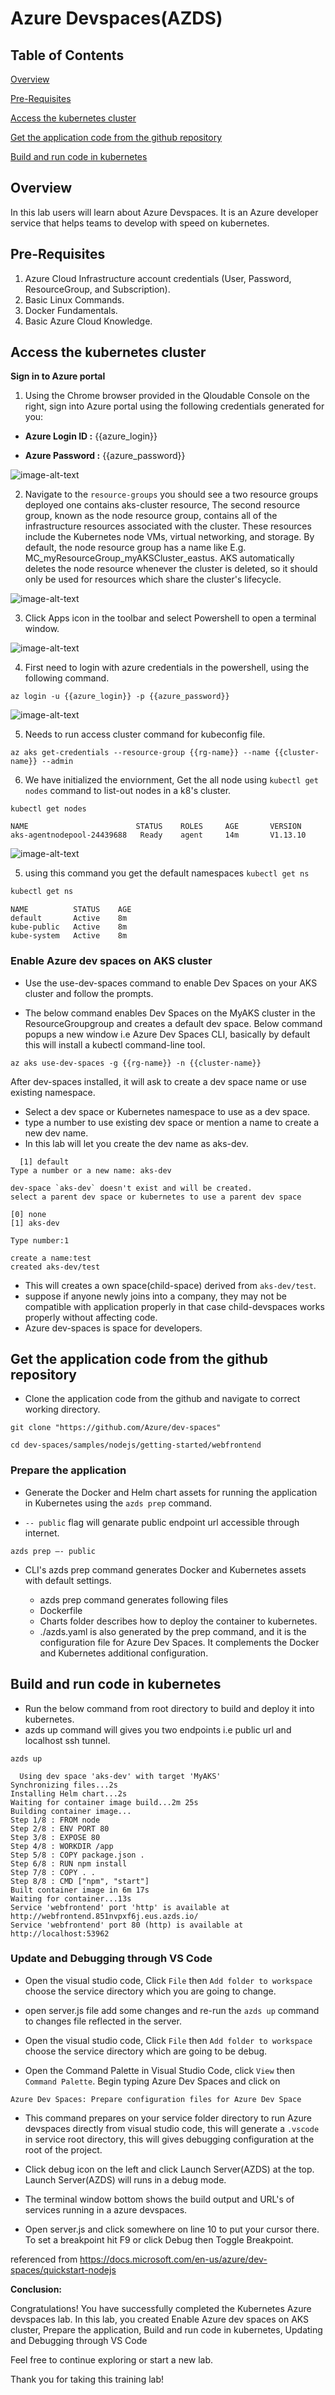 
# Azure Devspaces(AZDS)

## Table of Contents

[Overview](#overview)

[Pre-Requisites](#Pre-requisites)

[Access the kubernetes cluster](#access-the-kubernetes-cluster)

[Get the application code from the github repository](#get-the-application-code-from-the-github-repository)

[Build and run code in kubernetes](#build-and-run-code-in-kubernetes)

## Overview

In this lab users will learn about Azure Devspaces. It is an Azure developer service that helps teams to develop with speed on kubernetes. 

## Pre-Requisites

1. Azure Cloud Infrastructure account credentials (User, Password, ResourceGroup, and Subscription).
2. Basic Linux Commands.
3. Docker Fundamentals.
4. Basic Azure Cloud Knowledge.

## Access the kubernetes cluster

**Sign in to Azure portal**

1.	Using the Chrome browser provided in the Qloudable Console on the right, sign into Azure portal using the following credentials generated for you:

* **Azure Login ID :** {{azure_login}}

* **Azure Password :** {{azure_password}}

<img src="https://qloudableassets.blob.core.windows.net/aks/images%20for%20aks/aks%20images/landingpage.PNG?st=2019-10-16T09%3A58%3A17Z&se=2022-10-17T09%3A58%3A00Z&sp=rl&sv=2018-03-28&sr=b&sig=CUJ%2B2tK4s25F%2BL88voMTtzpAM8obbAYafLnFYsuYOzc%3D" alt="image-alt-text">

2. Navigate to the `resource-groups` you should see a two resource groups deployed one contains aks-cluster resource, The second resource group, known as the node resource group, contains all of the infrastructure resources associated with the cluster. These resources include the Kubernetes node VMs, virtual networking, and storage. By default, the node resource group has a name like E.g. MC_myResourceGroup_myAKSCluster_eastus. AKS automatically deletes the node resource whenever the cluster is deleted, so it should only be used for resources which share the cluster's lifecycle.

<img src="https://qloudableassets.blob.core.windows.net/aks/images%20for%20aks/aks%20images/resource-group.png?st=2019-10-16T10%3A11%3A16Z&se=2022-10-17T10%3A11%3A00Z&sp=rl&sv=2018-03-28&sr=b&sig=%2FZ9OfMLVZesJZ%2FWe5PN5Y1cTlpJnZB9HKcM9%2B7k%2F6AI%3D" alt="image-alt-text">

3. Click Apps icon in the toolbar and select Powershell to open a terminal window.

<img src="https://qloudableassets.blob.core.windows.net/aks/images%20for%20EKS/e1.png?st=2019-10-16T10%3A37%3A05Z&se=2022-10-17T10%3A37%3A00Z&sp=rl&sv=2018-03-28&sr=b&sig=ovJqaeJVkF09fPiC9U3qAw%2Bjgya3oWbPwDeFToeaGQY%3D" alt="image-alt-text">

4. First need to login with azure credentials in the powershell, using the following command.

`az login -u {{azure_login}} -p {{azure_password}}`

<img src="https://qloudableassets.blob.core.windows.net/aks/images%20for%20aks/aks%20images/azure-login-using-powershell.PNG?st=2019-10-16T09%3A58%3A53Z&se=2022-10-17T09%3A58%3A00Z&sp=rl&sv=2018-03-28&sr=b&sig=%2B0dby1%2FJoiIcxWUdb2QmbnQy%2BGed%2FX5ZNso2dKRPIJ0%3D" alt="image-alt-text">

5. Needs to run access cluster command for kubeconfig file.

`az aks get-credentials --resource-group {{rg-name}} --name {{cluster-name}} --admin`

6. We have initialized the enviornment, Get the all node using `kubectl get nodes` command to list-out nodes in a k8's cluster.

`kubectl get nodes`

```
NAME                        STATUS    ROLES     AGE       VERSION
aks-agentnodepool-24439688   Ready    agent     14m       V1.13.10

```

<img src="https://qloudableassets.blob.core.windows.net/aks/images%20for%20aks/aks%20images/getnodes.PNG?st=2019-10-16T10%3A03%3A13Z&se=2022-10-17T10%3A03%3A00Z&sp=rl&sv=2018-03-28&sr=b&sig=4B0%2B6n1ewyUtcRESuvc3PyYZtprWPe%2FRWtj7%2BwHWchA%3D" alt="image-alt-text">

5. using this command you get the default namespaces `kubectl get ns`

```bash
kubectl get ns
```

```
NAME          STATUS    AGE
default       Active    8m
kube-public   Active    8m
kube-system   Active    8m

```

### Enable Azure dev spaces on AKS cluster

* Use the use-dev-spaces command to enable Dev Spaces on your AKS cluster and follow the prompts. 

* The below command enables Dev Spaces on the MyAKS cluster in the ResourceGroupgroup and creates a default dev space. Below command popups a new window i.e Azure Dev Spaces CLI, basically by default this will install a kubectl command-line tool.

```
az aks use-dev-spaces -g {{rg-name}} -n {{cluster-name}}
```

After dev-spaces installed, it will ask to create a dev space name or use existing namespace.

* Select a dev space or Kubernetes namespace to use as a dev space.
* type a number to use existing dev space or mention a name to create a new dev name.
* In this lab will let you create the dev name as aks-dev.

```
  [1] default
Type a number or a new name: aks-dev

dev-space `aks-dev` doesn't exist and will be created.
select a parent dev space or kubernetes to use a parent dev space

[0] none
[1] aks-dev

Type number:1

create a name:test
created aks-dev/test

```
* This will creates a own space(child-space) derived from `aks-dev/test`.
* suppose if anyone newly joins into a company, they may not be compatible with application properly in that case child-devspaces works properly without affecting code.
* Azure dev-spaces is space for developers.

## Get the application code from the github repository

* Clone the application code from the github and navigate to correct working directory.

`git clone "https://github.com/Azure/dev-spaces"`

`cd dev-spaces/samples/nodejs/getting-started/webfrontend`

### Prepare the application

* Generate the Docker and Helm chart assets for running the application in Kubernetes using the `azds prep` command.

* `-- public` flag will genarate public endpoint url accessible through internet.

`azds prep –- public`

* CLI's azds prep command generates Docker and Kubernetes assets with default settings.

  * azds prep command generates following files
  * Dockerfile
  * Charts folder describes how to deploy the container to kubernetes.
  * ./azds.yaml is also generated by the prep command, and it is the configuration file for Azure Dev Spaces. It complements the Docker     and Kubernetes additional configuration.
  
## Build and run code in kubernetes
 
 * Run the below command from root directory to build and deploy it into kubernetes.
 * azds up command will gives you two endpoints i.e public url and localhost ssh tunnel.
 
  `azds up`
  
```
  Using dev space 'aks-dev' with target 'MyAKS'
Synchronizing files...2s
Installing Helm chart...2s
Waiting for container image build...2m 25s
Building container image...
Step 1/8 : FROM node
Step 2/8 : ENV PORT 80
Step 3/8 : EXPOSE 80
Step 4/8 : WORKDIR /app
Step 5/8 : COPY package.json .
Step 6/8 : RUN npm install
Step 7/8 : COPY . .
Step 8/8 : CMD ["npm", "start"]
Built container image in 6m 17s
Waiting for container...13s
Service 'webfrontend' port 'http' is available at http://webfrontend.851nvpxf6j.eus.azds.io/
Service 'webfrontend' port 80 (http) is available at http://localhost:53962   
```

### Update and Debugging through VS Code
 
 * Open the visual studio code, Click `File` then `Add folder to workspace` choose the service directory which you are going to change.
 * open server.js file add some changes and re-run the `azds up` command to changes file reflected in the server.
 * Open the visual studio code, Click `File` then `Add folder to workspace` choose the service directory which are going to be debug.
 
 * Open the Command Palette in Visual Studio Code, click `View` then `Command Palette`. Begin typing Azure Dev Spaces and click on
 
  `Azure Dev Spaces: Prepare configuration files for Azure Dev Space`
  
 * This command prepares on your service folder directory to run Azure devspaces directly from visual studio code, this will generate a `.vscode` in service root directory, this will gives debugging configuration at the root of the project.
 
 * Click debug icon on the left and click Launch Server(AZDS) at the top. Launch Server(AZDS) will runs in a debug mode.
 * The terminal window bottom shows the build output and URL's of services running in a azure devspaces.
 * Open server.js and click somewhere on line 10 to put your cursor there. To set a breakpoint hit F9 or click Debug then Toggle Breakpoint.
 
 
referenced from https://docs.microsoft.com/en-us/azure/dev-spaces/quickstart-nodejs  
 
 
 **Conclusion:**

Congratulations! You have successfully completed the Kubernetes Azure devspaces lab. In this lab, you created Enable Azure dev spaces on AKS cluster, Prepare the application, Build and run code in kubernetes, Updating and Debugging through VS Code 

Feel free to continue exploring or start a new lab.

Thank you for taking this training lab!
  
